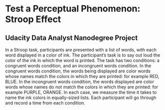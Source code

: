 # Test a Perceptual Phenomenon: Stroop Effect
## Udacity Data Analyst Nanodegree Project


In a Stroop task, participants are presented with a list of words, with each word displayed in a color of ink. The participant’s task is to say out loud the color of the ink in which the word is printed. The task has two conditions: a congruent words condition, and an incongruent words condition. In the congruent words condition, the words being displayed are color words whose names match the colors in which they are printed: for example RED, BLUE. In the incongruent words condition, the words displayed are color words whose names do not match the colors in which they are printed: for example PURPLE, ORANGE. In each case, we measure the time it takes to name the ink colors in equally-sized lists. Each participant will go through and record a time from each condition.
